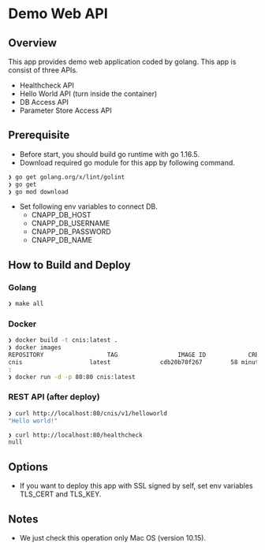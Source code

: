 # Demo Web API

## Overview
This app provides demo web application coded by golang. This app is consist of three APIs.
- Healthcheck API
- Hello World API (turn inside the container)
- DB Access API
- Parameter Store Access API

## Prerequisite
- Before start, you should build go runtime with go 1.16.5.
- Download required go module for this app by following command.
```bash
❯ go get golang.org/x/lint/golint
❯ go get 
❯ go mod download
```
- Set following env variables to connect DB.
  - CNAPP_DB_HOST
  - CNAPP_DB_USERNAME 
  - CNAPP_DB_PASSWORD 
  - CNAPP_DB_NAME

## How to Build and Deploy
### Golang
```bash
❯ make all
```
### Docker
```bash
❯ docker build -t cnis:latest .
❯ docker images
REPOSITORY                  TAG                 IMAGE ID            CREATED             SIZE
cnis                   latest              cdb20b70f267        58 minutes ago      4.45MB
:
❯ docker run -d -p 80:80 cnis:latest
```

### REST API (after deploy)
```bash
❯ curl http://localhost:80/cnis/v1/helloworld
"Hello world!"

❯ curl http://localhost:80/healthcheck
null
```

## Options
- If you want to deploy this app with SSL signed by self, set env
variables TLS_CERT and TLS_KEY. 

## Notes
- We just check this operation only Mac OS (version 10.15).
